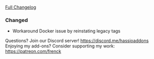 [Full Changelog][changelog]

### Changed

- Workaround Docker issue by reinstating legacy tags

[changelog]: https://github.com/hassio-addons/addon-node-red/compare/v2.0.0...v2.0.1

Questions? Join our Discord server! https://discord.me/hassioaddons
Enjoying my add-ons? Consider supporting my work: https://patreon.com/frenck
